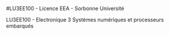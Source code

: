 #LU3EE100 - Licence EEA - Sorbonne Université

LU3EE100 - Electronique 3 Systèmes numériques et processeurs embarqués
